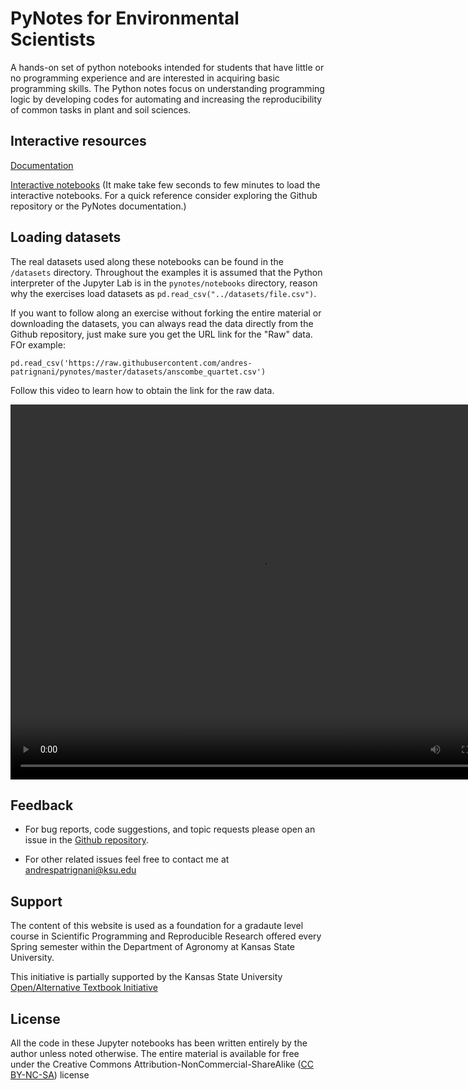 # PyNotes for Environmental Scientists

A hands-on set of python notebooks intended for students that have little or no programming experience and are interested in acquiring basic programming skills. The Python notes focus on understanding programming logic by developing codes for automating and increasing the reproducibility of common tasks in plant and soil sciences.

## Interactive resources

[Documentation](https://andres-patrignani.github.io/pynotes)

[Interactive notebooks](https://mybinder.org/v2/gh/andres-patrignani/pynotes/master?filepath=notebooks)
(It make take few seconds to few minutes to load the interactive notebooks. For a quick reference consider exploring the Github repository or the PyNotes documentation.)


## Loading datasets

The real datasets used along these notebooks can be found in the `/datasets` directory. Throughout the examples it is assumed that the Python interpreter of the Jupyter Lab is in the `pynotes/notebooks` directory, reason why the exercises load datasets as `pd.read_csv("../datasets/file.csv")`. 

If you want to follow along an exercise without forking the entire material or downloading the datasets, you can always read the data directly from the Github repository, just make sure you get the URL link for the "Raw" data. FOr example:

`pd.read_csv('https://raw.githubusercontent.com/andres-patrignani/pynotes/master/datasets/anscombe_quartet.csv')`

Follow this video to learn how to obtain the link for the raw data.

<video controls="controls" width="800" height="600" 
       name="Video Name" src="https://github.com/andres-patrignani/pynotes/tree/master/docs/_media/get_raw_url_link_dataset.m4v"></video>

## Feedback

- For bug reports, code suggestions, and topic requests please open an issue in the [Github repository](https://github.com/andres-patrignani/pynotes/issues).

- For other related issues feel free to contact me at andrespatrignani@ksu.edu


## Support

The content of this website is used as a foundation for a gradaute level course in Scientific Programming and Reproducible Research offered every Spring semester within the Department of Agronomy at Kansas State University.

This initiative is partially supported by the Kansas State University [Open/Alternative Textbook Initiative](https://www.lib.k-state.edu/open-textbook)

## License
All the code in these Jupyter notebooks has been written entirely by the author unless noted otherwise. The entire material is available for free under the Creative Commons Attribution-NonCommercial-ShareAlike ([CC BY-NC-SA](https://creativecommons.org/licenses/by-nc-sa/4.0/)) license